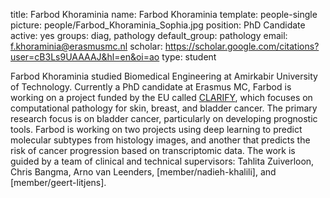 title: Farbod Khoraminia
name: Farbod Khoraminia
template: people-single
picture: people/Farbod_Khoraminia_Sophia.jpg
position: PhD Candidate
active: yes
groups: diag, pathology
default_group: pathology
email: f.khoraminia@erasmusmc.nl
scholar: https://scholar.google.com/citations?user=cB3Ls9UAAAAJ&hl=en&oi=ao
type: student


Farbod Khoraminia studied Biomedical Engineering at Amirkabir University of Technology. Currently a PhD candidate at Erasmus MC, Farbod is working on a project funded by the EU called [CLARIFY](https://www.clarify-project.eu/), which focuses on computational pathology for skin, breast, and bladder cancer. The primary research focus is on bladder cancer, particularly on developing prognostic tools. Farbod is working on two projects using deep learning to predict molecular subtypes from histology images, and another that predicts the risk of cancer progression based on transcriptomic data. The work is guided by a team of clinical and technical supervisors: Tahlita Zuiverloon, Chris Bangma, Arno van Leenders, [member/nadieh-khalili], and [member/geert-litjens].
